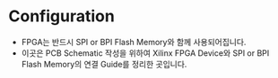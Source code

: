 # Configuration

* FPGA는 반드시 SPI or BPI Flash Memory와 함께 사용되어집니다.
* 이곳은 PCB Schematic 작성을 위하여 Xilinx FPGA Device와 SPI or BPI Flash Memory의 연결 Guide를 정리한 곳입니다.
